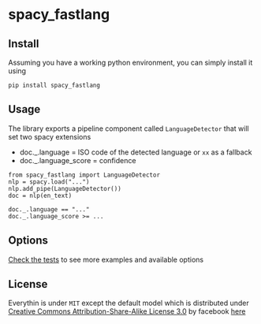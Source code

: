 # spacy_fastlang

## Install

Assuming you have a working python environment, you can simply install it using

```
pip install spacy_fastlang
```

## Usage

The library exports a pipeline component called `LanguageDetector` that will set two spacy extensions

- doc.\_.language = ISO code of the detected language or `xx` as a fallback
- doc.\_.language_score = confidence

```
from spacy_fastlang import LanguageDetector
nlp = spacy.load("...")
nlp.add_pipe(LanguageDetector())
doc = nlp(en_text)

doc._.language == "..."
doc._.language_score >= ...
```

## Options

[Check the tests](./tests/test_spacy_fastlang.py) to see more examples and available options

## License

Everythin is under `MIT` except the default model which is distributed under [Creative Commons Attribution-Share-Alike License 3.0](https://creativecommons.org/licenses/by-sa/3.0/) by facebook [here](https://fasttext.cc/docs/en/language-identification.html)
